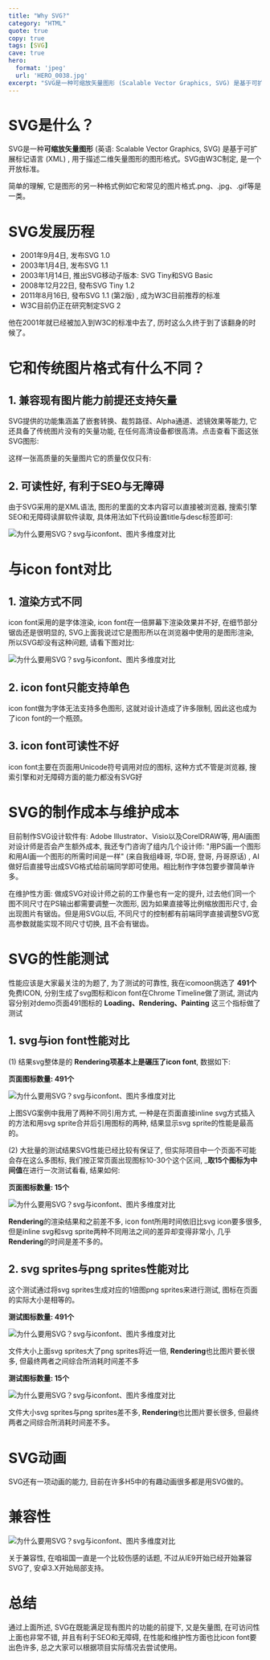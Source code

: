 ```yaml
---
title: "Why SVG?"
category: "HTML"
quote: true
copy: true
tags: [SVG]
cave: true
hero:
  format: 'jpeg'
  url: 'HERO_0038.jpg'
excerpt: "SVG是一种可缩放矢量图形 (Scalable Vector Graphics, SVG) 是基于可扩展标记语言 (XML) , 用于描述二维矢量图形的图形格式。SVG由W3C制定, 是一个开放标准。"
---
```

# SVG是什么？

SVG是一种**可缩放矢量图形** (英语: Scalable Vector Graphics, SVG) 是基于可扩展标记语言 (XML) , 用于描述二维矢量图形的图形格式。SVG由W3C制定, 是一个开放标准。

简单的理解, 它是图形的另一种格式例如它和常见的图片格式.png、.jpg、.gif等是一类。

# SVG发展历程

- 2001年9月4日, 发布SVG 1.0
- 2003年1月4日, 发布SVG 1.1
- 2003年1月14日, 推出SVG移动子版本: SVG Tiny和SVG Basic
- 2008年12月22日, 發布SVG Tiny 1.2
- 2011年8月16日, 發布SVG 1.1 (第2版) , 成为W3C目前推荐的标准
- W3C目前仍正在研究制定SVG 2

他在2001年就已经被加入到W3C的标准中去了, 历时这么久终于到了该翻身的时候了。

# 它和传统图片格式有什么不同？

## 1\. 兼容现有图片能力前提还支持矢量

SVG提供的功能集涵盖了嵌套转换、裁剪路径、Alpha通道、滤镜效果等能力, 它还具备了传统图片没有的矢量功能, 在任何高清设备都很高清。点击查看下面这张SVG图形:

这样一张高质量的矢量图片它的质量仅仅只有:

## 2\. 可读性好, 有利于SEO与无障碍

由于SVG采用的是XML语法, 图形的里面的文本内容可以直接被浏览器, 搜索引擎SEO和无障碍读屏软件读取, 具体用法如下代码设置title与desc标签即可:

![为什么要用SVG？svg与iconfont、图片多维度对比](https://p3.pstatp.com/large/11b9000f46548d04a4ef)

# 与icon font对比

## 1\. 渲染方式不同
icon font采用的是字体渲染, icon font在一倍屏幕下渲染效果并不好, 在细节部分锯齿还是很明显的, SVG上面我说过它是图形所以在浏览器中使用的是图形渲染, 所以SVG却没有这种问题, 请看下图对比:

![为什么要用SVG？svg与iconfont、图片多维度对比](https://p2.pstatp.com/large/11ba0000d2b40e1d8440)

## 2\. icon font只能支持单色

icon font做为字体无法支持多色图形, 这就对设计造成了许多限制, 因此这也成为了icon font的一个瓶颈。

## 3\. icon font可读性不好

icon font主要在页面用Unicode符号调用对应的图标, 这种方式不管是浏览器, 搜索引擎和对无障碍方面的能力都没有SVG好

# SVG的制作成本与维护成本

目前制作SVG设计软件有: Adobe Illustrator、Visio以及CorelDRAW等, 用AI画图对设计师是否会产生额外成本, 我还专门咨询了组内几个设计师: "用PS画一个图形和用AI画一个图形的所需时间是一样" (来自我组峰哥, 华D哥, 登哥, 丹哥原话) , AI做好后直接导出成SVG格式给前端同学即可使用。相比制作字体包要步骤简单许多。

在维护性方面: 做成SVG对设计师之前的工作量也有一定的提升, 过去他们同一个图不同尺寸在PS输出都需要调整一次图形, 因为如果直接等比例缩放图形尺寸, 会出现图片有锯齿。但是用SVG以后, 不同尺寸的控制都有前端同学直接调整SVG宽高参数就能实现不同尺寸切换, 且不会有锯齿。

# SVG的性能测试

性能应该是大家最关注的为题了, 为了测试的可靠性, 我在icomoon挑选了 **491个** 免费ICON, 分别生成了svg图标和icon font在Chrome Timeline做了测试, 测试内容分别对demo页面491图标的 **Loading、Rendering、Painting** 这三个指标做了测试

## 1\. svg与ion font性能对比

(1) 结果svg整体是的 **Rendering项基本上是碾压了icon font**, 数据如下:

**页面图标数量: 491个**

![为什么要用SVG？svg与iconfont、图片多维度对比](https://p3.pstatp.com/large/11ba0000d2b541a3207c)

上图SVG案例中我用了两种不同引用方式, 一种是在页面直接inline svg方式插入的方法和用svg sprite合并后引用图标的两种, 结果显示svg sprite的性能是最高的。

(2) 大批量的测试结果SVG性能已经比较有保证了, 但实际项目中一个页面不可能会存在这么多图标, 我们按正常页面出现图标10-30个这个区间, _**取15个图标为中间值**在进行一次测试看看, 结果如何:

**页面图标数量: 15个**

![为什么要用SVG？svg与iconfont、图片多维度对比](https://p1.pstatp.com/large/11b9000f4656510874fe)

**Rendering**的渲染结果和之前差不多, icon font所用时间依旧比svg icon要多很多, 但是inline svg和svg sprite两种不同用法之间的差异却变得非常小, 几乎**Rendering**的时间是差不多的。

## 2\. svg sprites与png sprites性能对比

这个测试通过将svg sprites生成对应的1倍图png sprites来进行测试, 图标在页面的实际大小是相等的。

**测试图标数量: 491个**

![为什么要用SVG？svg与iconfont、图片多维度对比](https://p1.pstatp.com/large/11ba0000d2b646cef620)

文件大小上面svg sprites大了png sprites将近一倍, **Rendering**也比图片要长很多, 但最终两者之间综合所消耗时间差不多

**测试图标数量: 15个**

![为什么要用SVG？svg与iconfont、图片多维度对比](https://p9.pstatp.com/large/11bd0010d0c7f4623680)

文件大小svg sprites与png sprites差不多, **Rendering**也比图片要长很多, 但最终两者之间综合所消耗时间差不多。

# SVG动画

SVG还有一项动画的能力, 目前在许多H5中的有趣动画很多都是用SVG做的。

# 兼容性

![为什么要用SVG？svg与iconfont、图片多维度对比](https://p3.pstatp.com/large/11bd0010d0c9b7ca4270)

关于兼容性, 在咱祖国一直是一个比较伤感的话题, 不过从IE9开始已经开始兼容SVG了, 安卓3.X开始局部支持。

# 总结

通过上面所述, SVG在既能满足现有图片的功能的前提下, 又是矢量图, 在可访问性上面也非常不错, 并且有利于SEO和无障碍, 在性能和维护性方面也比icon font要出色许多, 总之大家可以根据项目实际情况去尝试使用。
